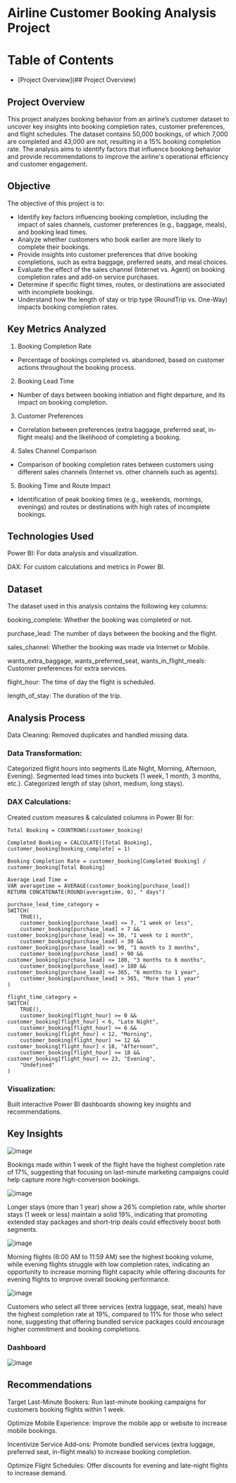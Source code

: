 # Airline Customer Booking Analysis Project

# Table of Contents

- [Project Overview](## Project Overview)

## Project Overview

This project analyzes booking behavior from an airline’s customer dataset to uncover key insights into booking completion rates, customer preferences, and flight schedules. The dataset contains 50,000 bookings, of which 7,000 are completed and 43,000 are not, resulting in a 15% booking completion rate. The analysis aims to identify factors that influence booking behavior and provide recommendations to improve the airline's operational efficiency and customer engagement.

## Objective

The objective of this project is to:

- Identify key factors influencing booking completion, including the impact of sales channels, customer preferences (e.g., baggage, meals), and booking lead times.
- Analyze whether customers who book earlier are more likely to complete their bookings.
- Provide insights into customer preferences that drive booking completions, such as extra baggage, preferred seats, and meal choices.
- Evaluate the effect of the sales channel (Internet vs. Agent) on booking completion rates and add-on service purchases.
- Determine if specific flight times, routes, or destinations are associated with incomplete bookings.
- Understand how the length of stay or trip type (RoundTrip vs. One-Way) impacts booking completion rates.

## Key Metrics Analyzed

1. Booking Completion Rate

- Percentage of bookings completed vs. abandoned, based on customer actions throughout the booking process.

2. Booking Lead Time

- Number of days between booking initiation and flight departure, and its impact on booking completion.

3. Customer Preferences

- Correlation between preferences (extra baggage, preferred seat, in-flight meals) and the likelihood of completing a booking.

4. Sales Channel Comparison

- Comparison of booking completion rates between customers using different sales channels (Internet vs. other channels such as agents).

5. Booking Time and Route Impact

- Identification of peak booking times (e.g., weekends, mornings, evenings) and routes or destinations with high rates of incomplete bookings.

## Technologies Used

Power BI: For data analysis and visualization.

DAX: For custom calculations and metrics in Power BI.

## Dataset

The dataset used in this analysis contains the following key columns:

booking_complete: Whether the booking was completed or not.

purchase_lead: The number of days between the booking and the flight.

sales_channel: Whether the booking was made via Internet or Mobile.

wants_extra_baggage, wants_preferred_seat, wants_in_flight_meals: Customer preferences for extra services.

flight_hour: The time of day the flight is scheduled.

length_of_stay: The duration of the trip.

## Analysis Process

Data Cleaning: Removed duplicates and handled missing data.

### Data Transformation:

Categorized flight hours into segments (Late Night, Morning, Afternoon, Evening).
Segmented lead times into buckets (1 week, 1 month, 3 months, etc.).
Categorized length of stay (short, medium, long stays).

### DAX Calculations: 

Created custom measures & calculated columns in Power BI for:

```dax
Total Booking = COUNTROWS(customer_booking)
```
```dax
Completed Booking = CALCULATE([Total Booking], customer_booking[booking_complete] = 1)
```
```dax
Booking Completion Rate = customer_booking[Completed Booking] / customer_booking[Total Booking]
```
```dax
Average Lead Time = 
VAR averagetime = AVERAGE(customer_booking[purchase_lead])
RETURN CONCATENATE(ROUND(averagetime, 0), " days")
```
```dax
purchase_lead_time_category = 
SWITCH(
    TRUE(),
    customer_booking[purchase_lead] <= 7, "1 week or less",
    customer_booking[purchase_lead] > 7 && customer_booking[purchase_lead] <= 30, "1 week to 1 month",
    customer_booking[purchase_lead] > 30 && customer_booking[purchase_lead] <= 90, "1 month to 3 months",
    customer_booking[purchase_lead] > 90 && customer_booking[purchase_lead] <= 180, "3 months to 6 months",
    customer_booking[purchase_lead] > 180 && customer_booking[purchase_lead] <= 365, "6 months to 1 year",
    customer_booking[purchase_lead] > 365, "More than 1 year"
)
```
```dax
flight_time_category = 
SWITCH(
    TRUE(),
    customer_booking[flight_hour] >= 0 && customer_booking[flight_hour] < 6, "Late Night",
    customer_booking[flight_hour] >= 6 && customer_booking[flight_hour] < 12, "Morning",
    customer_booking[flight_hour] >= 12 && customer_booking[flight_hour] < 18, "Afternoon",
    customer_booking[flight_hour] >= 18 && customer_booking[flight_hour] <= 23, "Evening",
    "Undefined"
)
```
### Visualization: 

Built interactive Power BI dashboards showing key insights and recommendations.

## Key Insights

![image](https://github.com/user-attachments/assets/bb839980-4b58-4139-a1e9-182bab92120a)

Bookings made within 1 week of the flight have the highest completion rate of 17%, suggesting that focusing on last-minute marketing campaigns could help capture more high-conversion bookings.

![image](https://github.com/user-attachments/assets/94684491-6649-4ce4-ab6d-ad24c20de009)

Longer stays (more than 1 year) show a 26% completion rate, while shorter stays (1 week or less) maintain a solid 19%, indicating that promoting extended stay packages and short-trip deals could effectively boost both segments.

![image](https://github.com/user-attachments/assets/0707ec22-103e-4917-8d16-9675fc492135)

Morning flights (6:00 AM to 11:59 AM) see the highest booking volume, while evening flights struggle with low completion rates, indicating an opportunity to increase morning flight capacity while offering discounts for evening flights to improve overall booking performance.

![image](https://github.com/user-attachments/assets/e218a035-0d1d-42fb-a1be-8776c1d3cd67)

Customers who select all three services (extra luggage, seat, meals) have the highest completion rate at 19%, compared to 11% for those who select none, suggesting that offering bundled service packages could encourage higher commitment and booking completions.

### Dashboard

![image](https://github.com/user-attachments/assets/cf79c9d8-62f1-447e-8006-aa2f72c1bb53)

## Recommendations

Target Last-Minute Bookers: Run last-minute booking campaigns for customers booking flights within 1 week.

Optimize Mobile Experience: Improve the mobile app or website to increase mobile bookings.

Incentivize Service Add-ons: Promote bundled services (extra luggage, preferred seat, in-flight meals) to increase booking completion.

Optimize Flight Schedules: Offer discounts for evening and late-night flights to increase demand.
